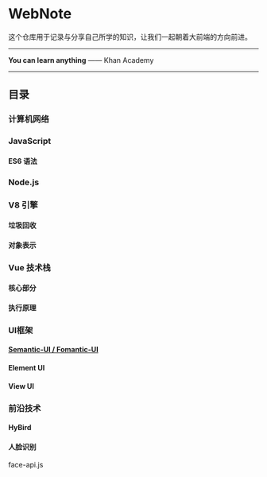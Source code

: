# WebNote
这个仓库用于记录与分享自己所学的知识，让我们一起朝着大前端的方向前进。

---

**You can learn anything** —— Khan Academy

---

## 目录

### 计算机网络

### JavaScript
#### ES6 语法
### Node.js

### V8 引擎
#### 垃圾回收
#### 对象表示

### Vue 技术栈
#### 核心部分
#### 执行原理

### UI框架
#### [Semantic-UI / Fomantic-UI](./docs/ui/semantic-ui.md)
#### Element UI
#### View UI

### 前沿技术
#### HyBird
#### 人脸识别
face-api.js
